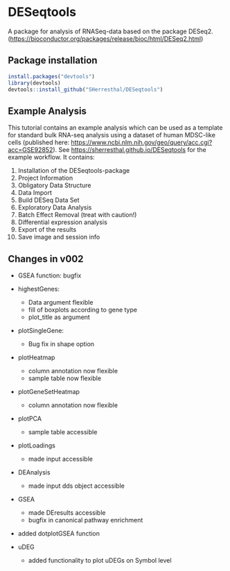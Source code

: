 #  DESeqtools

A package for analysis of RNASeq-data based on the package DESeq2. (https://bioconductor.org/packages/release/bioc/html/DESeq2.html) 

## Package installation

```r
install.packages("devtools")
library(devtools)
devtools::install_github("SHerresthal/DESeqtools")
```

## Example Analysis

This tutorial contains an example analysis which can be used as a template for standard bulk RNA-seq analysis using a dataset of human MDSC-like cells (published here: https://www.ncbi.nlm.nih.gov/geo/query/acc.cgi?acc=GSE92852). 
See https://sherresthal.github.io/DESeqtools for the example workflow. It contains: 

1.  Installation of the DESeqtools-package
2.  Project Information
3.  Obligatory Data Structure
4. Data Import
5. Build DESeq Data Set
6. Exploratory Data Analysis
7. Batch Effect Removal (treat with caution!)
8. Differential expression analysis
9. Export of the results
10. Save image and session info


## Changes in v002

* GSEA function: bugfix

* highestGenes: 
    - Data argument flexible
    - fill of boxplots according to gene type
    - plot_title as argument

* plotSingleGene: 
    - Bug fix in shape option

* plotHeatmap
    - column annotation now flexible 
    - sample table now flexible
    
* plotGeneSetHeatmap
    - column annotation now flexible

* plotPCA
    - sample table accessible
    
* plotLoadings
    - made input accessible
    
* DEAnalysis
    - made input dds object accessible

* GSEA
    - made DEresults accessible
    - bugfix in canonical pathway enrichment

* added dotplotGSEA function

* uDEG
    - added functionality to plot uDEGs on Symbol level
    

